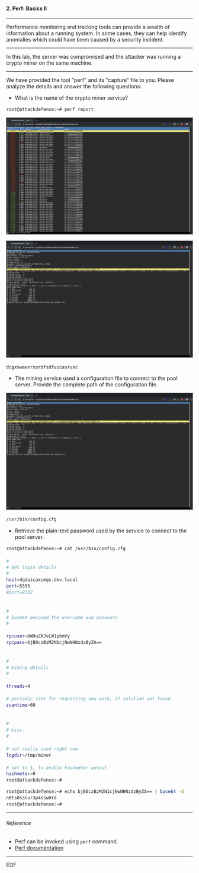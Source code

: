 #### 2. Perf: Basics II

----

Performance monitoring and tracking tools can provide a wealth of information about a running system. In some cases, they can help identify anomalies which could have been caused by a security incident.

----

In this lab, the server was compromised and the attacker was running a crypto miner on the same machine. 

----

We have provided the tool "perf" and its "capture" file to you. Please analyze the details and answer the following questions:

- What is the name of the crypto miner service?

```sh
root@attackdefense:~# perf report
```

![](images/1/1.png)

![](images/1/2.png)

```
dcgxvwaenrsorbfsdfvzcasrvxc
```

- The mining service used a configuration file to connect to the pool server. Provide the complete path of the configuration file.

![](images/1/2.png)

```sh
/usr/bin/config.cfg 
```

- Retrieve the plain-text password used by the service to connect to the pool server.

```sh
root@attackdefense:~# cat /usr/bin/config.cfg

#
# RPC login details
#
host=dqdaicaxcmgs.dev.local
port=5555
#port=8332


#
# base64 encoded the username and password
#

rpcuser=bW9uZXJvLW1pbmVy
rpcpass=bjB0czBzM2N1cjNwNHNzdzByZA==


#
# mining details
#

threads=4

# periodic rate for requesting new work, if solution not found
scantime=60


#
# misc.
#

# not really used right now
logdir=/tmp/miner

# set to 1, to enable hashmeter output
hashmeter=0
root@attackdefense:~#
```

```sh
root@attackdefense:~# echo bjB0czBzM2N1cjNwNHNzdzByZA== | base64 -d
n0ts0s3cur3p4ssw0rd
root@attackdefense:~#
``` 

----

###### Reference

- Perf can be invoked using `perf` command.
- [Perf documentation](https://perf.wiki.kernel.org/index.php/Main_Page)

----

EOF